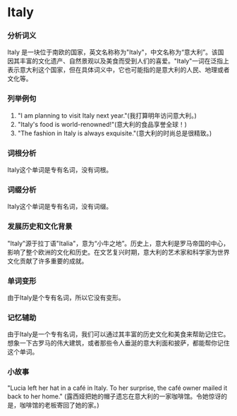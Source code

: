 # Italy

### 分析词义

  

Italy 是一块位于南欧的国家，英文名称称为"Italy"，中文名称为“意大利”。该国因其丰富的文化遗产、自然景观以及美食而受到人们的喜爱。"Italy"一词在泛指上表示意大利这个国家，但在具体词义中，它也可能指的是意大利的人民、地理或者文化等。

  

### 列举例句

  

1.  "I am planning to visit Italy next year."(我打算明年访问意大利。)
2.  "Italy's food is world-renowned!"(意大利的食品享誉全球！)
3.  "The fashion in Italy is always exquisite."(意大利的时尚总是很精致。)

  

### 词根分析

  

Italy这个单词是专有名词，没有词根。

  

### 词缀分析

  

Italy这个单词是专有名词，没有词缀。

  

### 发展历史和文化背景

  

"Italy"源于拉丁语"Italia"，意为“小牛之地”。历史上，意大利是罗马帝国的中心，影响了整个欧洲的文化和历史。在文艺复兴时期，意大利的艺术家和科学家为世界文化贡献了许多重要的成就。

  

### 单词变形

  

由于Italy是个专有名词，所以它没有变形。

  

### 记忆辅助

  

由于Italy是一个专有名词，我们可以通过其丰富的历史文化和美食来帮助记住它。想象一下古罗马的伟大建筑，或者那些令人垂涎的意大利面和披萨，都能帮你记住这个单词。

  

### 小故事

  

"Lucia left her hat in a café in Italy. To her surprise, the café owner mailed it back to her home." (露西娅把她的帽子遗忘在意大利的一家咖啡馆。令她惊讶的是，咖啡馆的老板寄回了她的家。)
